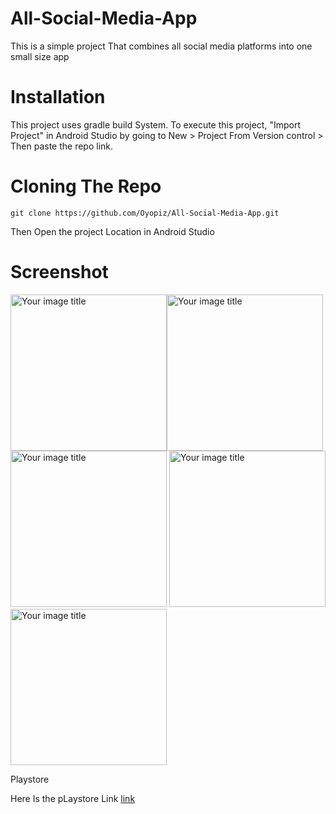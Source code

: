 # All-Social-Media-App
This is a simple project That combines all social media platforms into one small size app

# Installation
This project uses gradle build System. To execute this project, "Import Project" in Android Studio by going to New > Project From Version control > Then paste the repo link.
# Cloning The Repo
```git clone https://github.com/Oyopiz/All-Social-Media-App.git```

Then Open the project Location in Android Studio
# Screenshot
<img src="https://github.com/Oyopiz/All-Social-Media-App/blob/master/scrn/Screenshot_20211128-020900.png" alt="Your image title" width="250"/><img src="https://github.com/Oyopiz/All-Social-Media-App/blob/master/scrn/Screenshot_20211128-020913.png" alt="Your image title" width="250"/>
<img src="https://github.com/Oyopiz/All-Social-Media-App/blob/master/scrn/Screenshot_20211128-020937.png" alt="Your image title" width="250"/>
<img src="https://github.com/Oyopiz/All-Social-Media-App/blob/master/scrn/Screenshot_20211128-021013.png" alt="Your image title" width="250"/>
<img src="https://github.com/Oyopiz/All-Social-Media-App/blob/master/scrn/Screenshot_20211128-021120.png" alt="Your image title" width="250"/>

Playstore

Here Is the pLaystore Link
[link](https://play.google.com/store/apps/details?id=com.vvoke.alliop)

